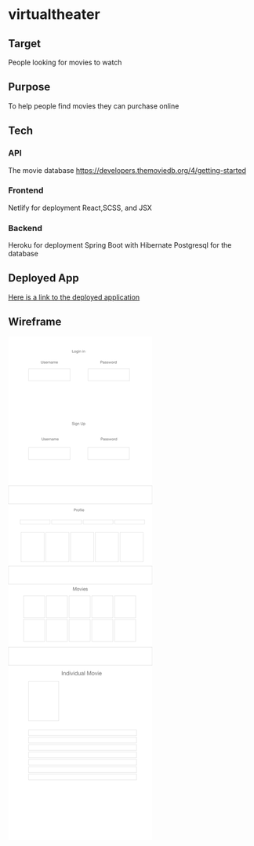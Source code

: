 # virtualtheater

## Target

People looking for movies to watch

## Purpose

To help people find movies they can purchase online

## Tech

### API

The movie database
https://developers.themoviedb.org/4/getting-started

### Frontend

Netlify for deployment
React,SCSS, and JSX 

### Backend

Heroku for deployment
Spring Boot with Hibernate
Postgresql for the database

## Deployed App

[Here is a link to the deployed application](https://virtualtheater.netlify.app/ "Here!")

## Wireframe

![wireframe](./wireframe/virtualtheater.png)